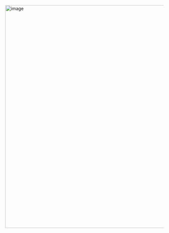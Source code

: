 <img width="707" alt="image" src="https://github.com/user-attachments/assets/173ffaf4-2b0a-4da8-901b-4ece9fef4d67">
